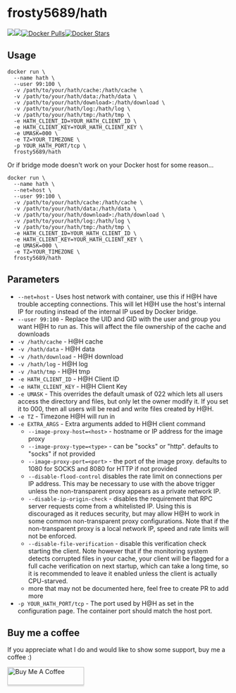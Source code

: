 [hub]: https://hub.docker.com/r/frosty5689/hath/

# frosty5689/hath
[![](https://images.microbadger.com/badges/version/frosty5689/hath.svg)](https://microbadger.com/images/frosty5689/hath "Get your own version badge on microbadger.com")[![](https://images.microbadger.com/badges/image/frosty5689/hath.svg)](https://microbadger.com/images/frosty5689/hath "Get your own image badge on microbadger.com")[![Docker Pulls](https://img.shields.io/docker/pulls/frosty5689/hath.svg)][hub][![Docker Stars](https://img.shields.io/docker/stars/frosty5689/hath.svg)][hub]

## Usage

```
docker run \
  --name hath \
  --user 99:100 \
  -v /path/to/your/hath/cache:/hath/cache \
  -v /path/to/your/hath/data:/hath/data \
  -v /path/to/your/hath/download>:/hath/download \
  -v /path/to/your/hath/log:/hath/log \
  -v /path/to/your/hath/tmp:/hath/tmp \
  -e HATH_CLIENT_ID=YOUR_HATH_CLIENT_ID \
  -e HATH_CLIENT_KEY=YOUR_HATH_CLIENT_KEY \
  -e UMASK=000 \
  -e TZ=YOUR_TIMEZONE \
  -p YOUR_HATH_PORT/tcp \
  frosty5689/hath
```

Or if bridge mode doesn't work on your Docker host for some reason...

```
docker run \
  --name hath \
  --net=host \
  --user 99:100 \
  -v /path/to/your/hath/cache:/hath/cache \
  -v /path/to/your/hath/data:/hath/data \
  -v /path/to/your/hath/download>:/hath/download \
  -v /path/to/your/hath/log:/hath/log \
  -v /path/to/your/hath/tmp:/hath/tmp \
  -e HATH_CLIENT_ID=YOUR_HATH_CLIENT_ID \
  -e HATH_CLIENT_KEY=YOUR_HATH_CLIENT_KEY \
  -e UMASK=000 \
  -e TZ=YOUR_TIMEZONE \
  frosty5689/hath
```

## Parameters

* `--net=host` - Uses host network with container, use this if H@H have trouble accepting connections. This will let H@H use the host's internal IP for routing instead of the internal IP used by Docker bridge.
* `--user 99:100` - Replace the UID and GID with the user and group you want H@H to run as. This will affect the file ownership of the cache and downloads
* `-v /hath/cache` - H@H cache
* `-v /hath/data` - H@H data
* `-v /hath/download` - H@H download
* `-v /hath/log` - H@H log
* `-v /hath/tmp` - H@H tmp
* `-e HATH_CLIENT_ID` - H@H Client ID
* `-e HATH_CLIENT_KEY` - H@H Client Key
* `-e UMASK` - This overrides the default umask of 022 which lets all users access the directory and files, but only let the owner modify it. If you set it to 000, then all users will be read and write files created by H@H.
* `-e TZ` - Timezone H@H will run in
* `-e EXTRA_ARGS` - Extra arguments added to H@H client command
  * `--image-proxy-host=<host>` - hostname or IP address for the image proxy
  * `--image-proxy-type=<type>` - can be "socks" or "http". defaults to "socks" if not provided
  * `--image-proxy-port=<port>` - the port of the image proxy. defaults to 1080 for SOCKS and 8080 for HTTP if not provided
  * `--disable-flood-control` disables the rate limit on connections per IP address. This may be necessary to use with the above trigger unless the non-transparent proxy appears as a private network IP.
  * `--disable-ip-origin-check` - disables the requirement that RPC server requests come from a whitelisted IP. Using this is discouraged as it reduces security, but may allow H@H to work in some common non-transparent proxy configurations. Note that if the non-transparent proxy is a local network IP, speed and rate limits will not be enforced.
  * `--disable-file-verification` - disable this verification check starting the client. Note however that if the monitoring system detects corrupted files in your cache, your client will be flagged for a full cache verification on next startup, which can take a long time, so it is recommended to leave it enabled unless the client is actually CPU-starved.
  * more that may not be documented here, feel free to create PR to add more
* `-p YOUR_HATH_PORT/tcp` - The port used by H@H as set in the configuration page. The container port should match the host port.


## Buy me a coffee
If you appreciate what I do and would like to show some support, buy me a coffee :)

<a href="https://www.buymeacoffee.com/frosty5689" target="_blank"><img src="https://www.buymeacoffee.com/assets/img/custom_images/orange_img.png" alt="Buy Me A Coffee" style="height: 41px !important;width: 174px !important;box-shadow: 0px 3px 2px 0px rgba(190, 190, 190, 0.5) !important;-webkit-box-shadow: 0px 3px 2px 0px rgba(190, 190, 190, 0.5) !important;" ></a>
